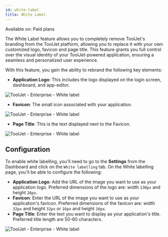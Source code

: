 ```yaml
---
id: white-label
title: White Label
---
```


<div className='badge badge--primary heading-badge'>Available on: Paid plans</div>

The White Label feature allows you to completely remove ToolJet's branding from the ToolJet platform, allowing you to replace it with your own customized logo, favicon and page title. This feature grants you full control over the visual identity of your ToolJet-powered application, ensuring a seamless and personalized user experience.

With this feature, you gain the ability to rebrand the following key elements:

- **Application Logo**: This includes the logo displayed on the login screen, dashboard, and app-editor.

<div style={{textAlign: 'center'}}>

<img className="screenshot-full" src="/img/enterprise/white-label/newdash.png" alt="ToolJet - Enterprise - White label"/>

</div>

- **Favicon**: The small icon associated with your application.

<div style={{textAlign: 'center'}}>

<img className="screenshot-full" src="/img/enterprise/white-label/newfav.png" alt="ToolJet - Enterprise - White label"/>

</div>

- **Page Title**: This is the text displayed next to the Favicon.

<div style={{textAlign: 'center'}}>

<img className="screenshot-full" src="/img/enterprise/white-label/title.png" alt="ToolJet - Enterprise - White label" />

</div>

## Configuration

To enable white labelling, you'll need to go to the **Settings** from the Dashboard and click on the `White labelling` tab. On the White labelling page, you'll be able to configure the following:

- **Application Logo**: Add the URL of the image you want to use as your application logo. Preferred dimensions of the logo are: width `130px` and height `26px`.
- **Favicon**: Enter the URL of the image you want to use as your application's favicon. Preferred dimensions of the favicon are: width `32px` and height `32px` or `16px` and height `16px`.
- **Page Title**: Enter the text you want to display as your application's title. Preferred title length are 50-60 characters.

<div style={{textAlign: 'center'}}>

<img className="screenshot-full" src="/img/enterprise/white-label/whitelabelsettings.png" alt="ToolJet - Enterprise - White label" />

</div>